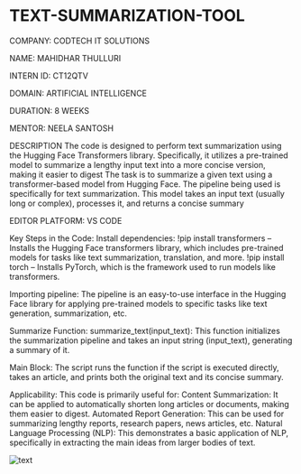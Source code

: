 # TEXT-SUMMARIZATION-TOOL

COMPANY: CODTECH IT SOLUTIONS

NAME: MAHIDHAR THULLURI

INTERN ID: CT12QTV

DOMAIN: ARTIFICIAL INTELLIGENCE

DURATION: 8 WEEKS

MENTOR: NEELA SANTOSH

DESCRIPTION
The code is designed to perform text summarization using the Hugging Face Transformers library. Specifically, it utilizes a pre-trained model to summarize a lengthy input text into a more concise version, making it easier to digest The task is to summarize a given text using a transformer-based model from Hugging Face. The pipeline being used is specifically for text summarization. This model takes an input text (usually long or complex), processes it, and returns a concise summary

EDITOR PLATFORM: VS CODE

Key Steps in the Code: Install dependencies: !pip install transformers – Installs the Hugging Face transformers library, which includes pre-trained models for tasks like text summarization, translation, and more. !pip install torch – Installs PyTorch, which is the framework used to run models like transformers.

Importing pipeline: The pipeline is an easy-to-use interface in the Hugging Face library for applying pre-trained models to specific tasks like text generation, summarization, etc.

Summarize Function: summarize_text(input_text): This function initializes the summarization pipeline and takes an input string (input_text), generating a summary of it.

Main Block: The script runs the function if the script is executed directly, takes an article, and prints both the original text and its concise summary.

Applicability: This code is primarily useful for: Content Summarization: It can be applied to automatically shorten long articles or documents, making them easier to digest. Automated Report Generation: This can be used for summarizing lengthy reports, research papers, news articles, etc. Natural Language Processing (NLP): This demonstrates a basic application of NLP, specifically in extracting the main ideas from larger bodies of text.





![text](https://github.com/user-attachments/assets/53245ac2-03a1-4594-9523-48cf836b90f9)


